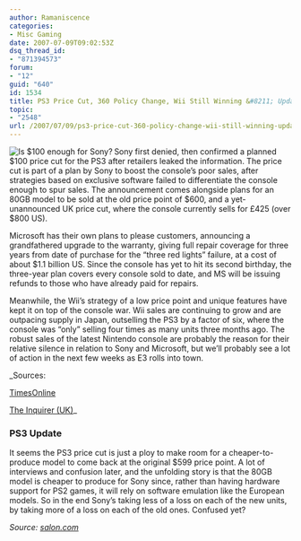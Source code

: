 ```yaml
---
author: Ramaniscence
categories:
- Misc Gaming
date: 2007-07-09T09:02:53Z
dsq_thread_id:
- "871394573"
forum:
- "12"
guid: "640"
id: 1534
title: PS3 Price Cut, 360 Policy Change, Wii Still Winning &#8211; Update 2
topic:
- "2548"
url: /2007/07/09/ps3-price-cut-360-policy-change-wii-still-winning-update-2/
---
```


<img border="0" align="left" src="http://h.xerol.org/i/money.png" alt="Is $100 enough for Sony?" title="Is $100 enough for Sony?" />Sony first denied, then confirmed a planned $100 price cut for the PS3 after retailers leaked the information. The price cut is part of a plan by Sony to boost the console&#8217;s poor sales, after strategies based on exclusive software failed to differentiate the console enough to spur sales. The announcement comes alongside plans for an 80GB model to be sold at the old price point of $600, and a yet-unannounced UK price cut, where the console currently sells for £425 (over $800 US).
  
Microsoft has their own plans to please customers, announcing a grandfathered upgrade to the warranty, giving full repair coverage for three years from date of purchase for the &#8220;three red lights&#8221; failure, at a cost of about $1.1 billion US. Since the console has yet to hit its second birthday, the three-year plan covers every console sold to date, and MS will be issuing refunds to those who have already paid for repairs.

Meanwhile, the Wii&#8217;s strategy of a low price point and unique features have kept it on top of the console war. Wii sales are continuing to grow and are outpacing supply in Japan, outselling the PS3 by a factor of six, where the console was &#8220;only&#8221; selling four times as many units three months ago. The robust sales of the latest Nintendo console are probably the reason for their relative silence in relation to Sony and Microsoft, but we&#8217;ll probably see a lot of action in the next few weeks as E3 rolls into town.

_Sources:
  
[TimesOnline](http://business.timesonline.co.uk/tol/business/industry_sectors/consumer_goods/article2046847.ece)
  
[The Inquirer (UK)](http://www.theinquirer.net/default.aspx?article=40852)_

### PS3 Update

It seems the PS3 price cut is just a ploy to make room for a cheaper-to-produce model to come back at the original $599 price point. A lot of interviews and confusion later, and the unfolding story is that the 80GB model is cheaper to produce for Sony since, rather than having hardware support for PS2 games, it will rely on software emulation like the European models. So in the end Sony&#8217;s taking less of a loss on each of the new units, by taking more of a loss on each of the old ones. Confused yet?

_Source: <a href="http://machinist.salon.com/blog/2007/07/14/ps3_price/" target="_blank">salon.com</a>_